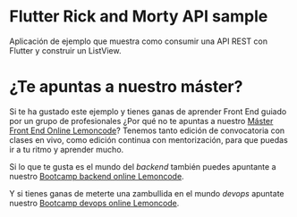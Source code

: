 # Flutter Rick and Morty API sample

Aplicación de ejemplo que muestra como consumir una API REST con Flutter y construir un ListView.

# ¿Te apuntas a nuestro máster?

Si te ha gustado este ejemplo y tienes ganas de aprender Front End guiado por un grupo de profesionales ¿Por qué no te apuntas a nuestro [Máster Front End Online Lemoncode](https://lemoncode.net/master-frontend#inicio-banner)? Tenemos tanto edición de convocatoria con clases en vivo, como edición continua con mentorización, para que puedas ir a tu ritmo y aprender mucho.

Si lo que te gusta es el mundo del _backend_ también puedes apuntante a nuestro [Bootcamp backend online Lemoncode](https://lemoncode.net/bootcamp-backend#bootcamp-backend/inicio).

Y si tienes ganas de meterte una zambullida en el mundo _devops_ apuntate nuestro [Bootcamp devops online Lemoncode](https://lemoncode.net/bootcamp-devops#bootcamp-devops/inicio).
